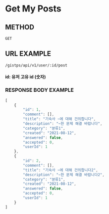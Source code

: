 # Get My Posts



## METHOD

```text
GET
```

## URL EXAMPLE

```text
/gistps/api/v1/user/:id/post
```

#### id: 유저 고유 id \(숫자\)

### RESPONSE BODY EXAMPLE

```javascript
[
    {
        "id": 1,
        "comment": [],
        "title": "기숙사 ~에 대해 건의합니다",
        "description": "~한 문제 해결 바랍니다",
        "category": "분류1",
        "created": "2021-08-12",
        "answered": false,
        "accepted": 0,
        "userId": 1
    },
    {
        "id": 2,
        "comment": [],
        "title": "기숙사 ~에 대해 건의합니다2",
        "description": "~한 문제 해결 바랍니다2",
        "category": "분류1",
        "created": "2021-08-12",
        "answered": false,
        "accepted": 0,
        "userId": 1
    }
]
```

